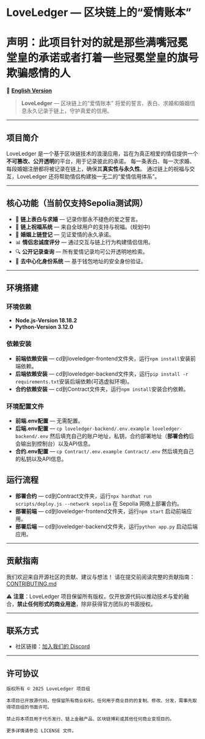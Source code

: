 # LoveLedger — 区块链上的“爱情账本”

# 声明：**此项目针对的就是那些满嘴冠冕堂皇的承诺或者打着一些冠冕堂皇的旗号欺骗感情的人**

🔁 **[English Version](README.md)**

> **LoveLedger** — 区块链上的“爱情账本”
> 将爱的誓言、表白、求婚和婚姻信息永久记录于链上，守护真爱的信用。



---

## 项目简介

LoveLedger 是一个基于区块链技术的浪漫应用，旨在为真正相爱的情侣提供一个**不可篡改、公开透明**的平台，用于记录彼此的承诺。
每一条表白、每一次求婚、每段婚姻注册都将被记录在链上，确保其**真实性与永久性**。
通过链上的祝福与交互，LoveLedger 还将帮助情侣构建独一无二的“爱情信用体系”。

---

## 核心功能（当前仅支持Sepolia测试网）

* 💌 **链上表白与求婚** — 记录你那永不褪色的爱之誓言。
* 🎉 **链上祝福系统** — 来自全球用户的支持与祝福。(规划中)
* 💍 **婚姻上链登记** — 见证爱情的永久承诺。
* 📊 **情侣忠诚度评分** — 通过交互与链上行为构建情侣信用。
* 🔍 **公开记录查询** — 所有爱情记录均可公开透明地检索。
* 🔐 **去中心化身份系统** — 基于钱包地址的安全身份验证。

---
## 环境搭建


### 环境依赖
* **Node.js-Version 18.18.2**
* **Python-Version 3.12.0**

### 依赖安装

* **前端依赖安装** — cd到loveledger-frontend文件夹，运行`npm install`安装前端依赖。
* **后端依赖安装** — cd到loveledger-backend文件夹，运行`pip install -r requirements.txt`安装后端依赖(可选虚拟环境)。
* **合约依赖安装** — cd到Contract文件夹，运行`npm install`安装合约依赖。

### 环境配置文件

* **前端.env配置** — 无需配置。
* **后端.env配置** — `cp loveledger-backend/.env.example loveledger-backend/.env` 然后填充自己的账户地址，私钥，合约部署地址（**部署合约**后会输出到控制台）以及API信息。
* **合约.env配置** — `cp Contract/.env.example Contract/.env` 然后填充自己的私钥以及API信息。



## 运行流程

* **部署合约** — cd到Contract文件夹，运行`npx hardhat run scripts/deploy.js --network sepolia` 在 Sepolia 网络上部署合约。
* **部署前端** — cd到loveledger-frontend文件夹，运行`npm start` 启动前端应用。
* **部署后端** — cd到loveledger-backend文件夹，运行`python app.py` 启动后端应用。

---

## 贡献指南

我们欢迎来自开源社区的贡献、建议与想法！
请在提交前阅读完整的贡献指南：[CONTRIBUTING.md](doc/CONTRIBUTING.md)

⚠️ **注意**：LoveLedger 项目保留所有版权，仅开放源代码以推动技术与爱的融合，**禁止任何形式的商业用途**，除非获得官方团队的书面授权。

---

## 联系方式

* 社区链接：[加入我们的 Discord](https://discord.gg/wnxj7Nea)

---

## 许可协议

```
版权所有 © 2025 LoveLedger 项目组

本项目已开放源代码，但保留所有商业权利。任何用于商业目的的复制、修改、分发，需事先取得项目组的书面许可。

禁止将本项目用于代币发行、链上金融产品、区块链博彩或其他任何商业变现目的。

更多详情请参见 LICENSE 文件。
```


